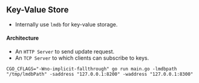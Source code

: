 ## Key-Value Store
- Internally use `lmdb` for key-value storage.

#### Architecture
- An `HTTP Server` to send update request.
- An `TCP Server` to which clients can subscribe to keys.

`CGO_CFLAGS="-Wno-implicit-fallthrough" go run main.go -lmdbpath "/tmp/lmdbPath" -saddress "127.0.0.1:8200" -waddress "127.0.0.1:8300"`
